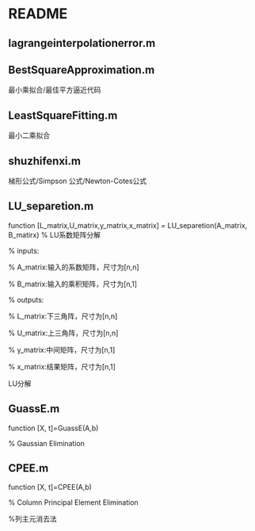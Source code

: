 # README
## lagrangeinterpolationerror.m
## BestSquareApproximation.m
最小乘拟合/最佳平方逼近代码
## LeastSquareFitting.m
最小二乘拟合
## shuzhifenxi.m
梯形公式/Simpson 公式/Newton-Cotes公式
## LU_separetion.m
function [L_matrix,U_matrix,y_matrix,x_matrix] = LU_separetion(A_matrix, B_matirx) 
% LU系数矩阵分解

% inputs:

%        A_matrix:输入的系数矩阵，尺寸为[n,n]

%        B_matrix:输入的乘积矩阵，尺寸为[n,1]

% outputs:

%        L_matrix:下三角阵，尺寸为[n,n]

%        U_matrix:上三角阵，尺寸为[n,n]

%        y_matrix:中间矩阵，尺寸为[n,1]

%        x_matrix:结果矩阵，尺寸为[n,1]

LU分解
## GuassE.m
function [X, t]=GuassE(A,b)

% Gaussian Elimination
## CPEE.m
function [X, t]=CPEE(A,b)

% Column Principal Element Elimination

%列主元消去法
##

